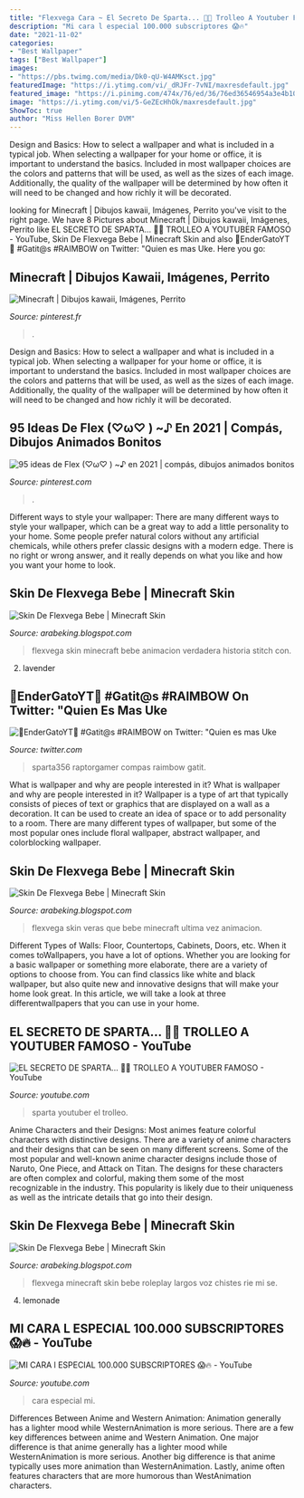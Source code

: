 ```yaml
---
title: "Flexvega Cara ~ El Secreto De Sparta... 🙊😱 Trolleo A Youtuber Famoso"
description: "Mi cara l especial 100.000 subscriptores 😱🔥"
date: "2021-11-02"
categories:
- "Best Wallpaper"
tags: ["Best Wallpaper"]
images:
- "https://pbs.twimg.com/media/Dk0-qU-W4AMKsct.jpg"
featuredImage: "https://i.ytimg.com/vi/_dRJFr-7vNI/maxresdefault.jpg"
featured_image: "https://i.pinimg.com/474x/76/ed/36/76ed36546954a3e4b108af3153b7fd30.jpg"
image: "https://i.ytimg.com/vi/5-GeZEcHhOk/maxresdefault.jpg"
ShowToc: true
author: "Miss Hellen Borer DVM"
---
```



Design and Basics: How to select a wallpaper and what is included in a typical job.
When selecting a wallpaper for your home or office, it is important to understand the basics. Included in most wallpaper choices are the colors and patterns that will be used, as well as the sizes of each image. Additionally, the quality of the wallpaper will be determined by how often it will need to be changed and how richly it will be decorated.

	

		
looking for Minecraft | Dibujos kawaii, Imágenes, Perrito you've visit to the right page. We have 8 Pictures about Minecraft | Dibujos kawaii, Imágenes, Perrito like EL SECRETO DE SPARTA... 🙊😱 TROLLEO A YOUTUBER FAMOSO - YouTube, Skin De Flexvega Bebe | Minecraft Skin and also 🎄EnderGatoYT🎄 #Gatit@s #RAIMBOW on Twitter: &quot;Quien es mas Uke. Here you go:
		
    
## Minecraft | Dibujos Kawaii, Imágenes, Perrito

<img loading=lazy src="https://i.pinimg.com/originals/d4/17/53/d417532e9337a2eb95b4aa167945d8d3.jpg" onerror="this.onerror=null;this.src='https://tse2.mm.bing.net/th?id=OIP.6Zompr-Nd5UZSPQN9sHV8gAAAA&amp;pid=15.1';" alt="Minecraft | Dibujos kawaii, Imágenes, Perrito">

_Source: pinterest.fr_

>. 

	

Design and Basics: How to select a wallpaper and what is included in a typical job.
When selecting a wallpaper for your home or office, it is important to understand the basics. Included in most wallpaper choices are the colors and patterns that will be used, as well as the sizes of each image. Additionally, the quality of the wallpaper will be determined by how often it will need to be changed and how richly it will be decorated.

    
## 95 Ideas De Flex (♡ω♡ ) ~♪ En 2021 | Compás, Dibujos Animados Bonitos

<img loading=lazy src="https://i.pinimg.com/474x/76/ed/36/76ed36546954a3e4b108af3153b7fd30.jpg" onerror="this.onerror=null;this.src='https://tse3.mm.bing.net/th?id=OIP.oeA4DN17BWSPnZvQyb0FVQAAAA&amp;pid=15.1';" alt="95 ideas de Flex (♡ω♡ ) ~♪ en 2021 | compás, dibujos animados bonitos">

_Source: pinterest.com_

>. 

	

Different ways to style your wallpaper:
There are many different ways to style your wallpaper, which can be a great way to add a little personality to your home. Some people prefer natural colors without any artificial chemicals, while others prefer classic designs with a modern edge. There is no right or wrong answer, and it really depends on what you like and how you want your home to look.

    
## Skin De Flexvega Bebe | Minecraft Skin

<img loading=lazy src="http://newminecraftvideos.com/wp-content/uploads/2018/08/lHnB8WKjGighqdefault.jpg" onerror="this.onerror=null;this.src='https://tse1.mm.bing.net/th?id=OIP.voFZlWvpXRFcPL3bwdi2GwHaFj&amp;pid=15.1';" alt="Skin De Flexvega Bebe | Minecraft Skin">

_Source: arabeking.blogspot.com_

>flexvega skin minecraft bebe animacion verdadera historia stitch con. 

	

2. lavender 

    
## 🎄EnderGatoYT🎄 #Gatit@s #RAIMBOW On Twitter: &quot;Quien Es Mas Uke

<img loading=lazy src="https://pbs.twimg.com/media/Dk0-qU-W4AMKsct.jpg" onerror="this.onerror=null;this.src='https://tse3.mm.bing.net/th?id=OIP.kbsou1hty4nAgUzbMno6GwHaNK&amp;pid=15.1';" alt="🎄EnderGatoYT🎄 #Gatit@s #RAIMBOW on Twitter: &quot;Quien es mas Uke">

_Source: twitter.com_

>sparta356 raptorgamer compas raimbow gatit. 

	

What is wallpaper and why are people interested in it?
What is wallpaper and why are people interested in it?
Wallpaper is a type of art that typically consists of pieces of text or graphics that are displayed on a wall as a decoration. It can be used to create an idea of space or to add personality to a room. There are many different types of wallpaper, but some of the most popular ones include floral wallpaper, abstract wallpaper, and colorblocking wallpaper.

    
## Skin De Flexvega Bebe | Minecraft Skin

<img loading=lazy src="https://i.ytimg.com/vi/zEN9rhUog-g/maxresdefault.jpg" onerror="this.onerror=null;this.src='https://tse1.mm.bing.net/th?id=OIP.sJgkTj6Qa33JwxUqukp5DwHaEK&amp;pid=15.1';" alt="Skin De Flexvega Bebe | Minecraft Skin">

_Source: arabeking.blogspot.com_

>flexvega skin veras que bebe minecraft ultima vez animacion. 

	

Different Types of Walls: Floor, Countertops, Cabinets, Doors, etc.
When it comes toWallpapers, you have a lot of options. Whether you are looking for a basic wallpaper or something more elaborate, there are a variety of options to choose from. You can find classics like white and black wallpaper, but also quite new and innovative designs that will make your home look great. In this article, we will take a look at three differentwallpapers that you can use in your home.

    
## EL SECRETO DE SPARTA... 🙊😱 TROLLEO A YOUTUBER FAMOSO - YouTube

<img loading=lazy src="https://i.ytimg.com/vi/_dRJFr-7vNI/maxresdefault.jpg" onerror="this.onerror=null;this.src='https://tse2.mm.bing.net/th?id=OIP.xdel665yZjaUcslfamQa2AHaEK&amp;pid=15.1';" alt="EL SECRETO DE SPARTA... 🙊😱 TROLLEO A YOUTUBER FAMOSO - YouTube">

_Source: youtube.com_

>sparta youtuber el trolleo. 

	

Anime Characters and their Designs: Most animes feature colorful characters with distinctive designs.
There are a variety of anime characters and their designs that can be seen on many different screens. Some of the most popular and well-known anime character designs include those of Naruto, One Piece, and Attack on Titan. The designs for these characters are often complex and colorful, making them some of the most recognizable in the industry. This popularity is likely due to their uniqueness as well as the intricate details that go into their design.

    
## Skin De Flexvega Bebe | Minecraft Skin

<img loading=lazy src="https://i.ytimg.com/vi/5-GeZEcHhOk/maxresdefault.jpg" onerror="this.onerror=null;this.src='https://tse2.mm.bing.net/th?id=OIP.xCIa112QaLYu2G35CNkmwQHaEK&amp;pid=15.1';" alt="Skin De Flexvega Bebe | Minecraft Skin">

_Source: arabeking.blogspot.com_

>flexvega minecraft skin bebe roleplay largos voz chistes rie mi se. 

	

4. lemonade 

    
## MI CARA L ESPECIAL 100.000 SUBSCRIPTORES 😱🔥 - YouTube

<img loading=lazy src="https://i.ytimg.com/vi/WX4V-WghWl4/maxresdefault.jpg" onerror="this.onerror=null;this.src='https://tse2.mm.bing.net/th?id=OIP.k2vQDSBD1k-ecj3IWFa1NQHaEK&amp;pid=15.1';" alt="MI CARA l ESPECIAL 100.000 SUBSCRIPTORES 😱🔥 - YouTube">

_Source: youtube.com_

>cara especial mi. 

	

Differences Between Anime and Western Animation: Animation generally has a lighter mood while WesternAnimation is more serious.
There are a few key differences between anime and Western Animation. One major difference is that anime generally has a lighter mood while WesternAnimation is more serious. Another big difference is that anime typically uses more animation than WesternAnimation. Lastly, anime often features characters that are more humorous than WestAnimation characters.

